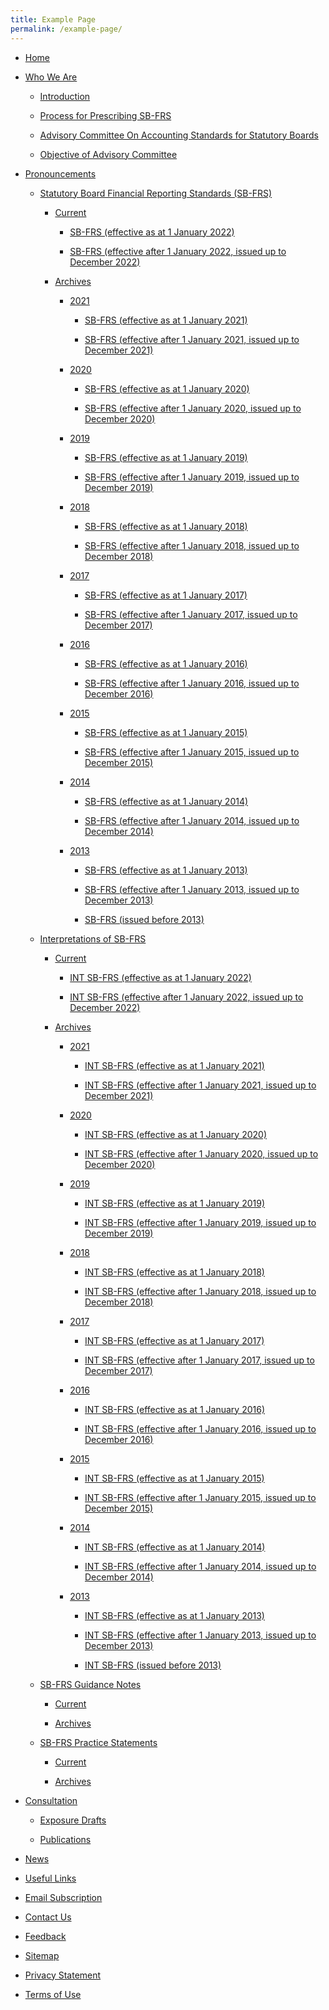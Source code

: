 ```yaml
---
title: Example Page
permalink: /example-page/
---
```

*   [Home](/)
    
*   [Who We Are](/who-we-are/introduction)
    
    *   [Introduction](/who-we-are/introduction)
        
    *   [Process for Prescribing SB-FRS](/who-we-are/process-for-prescribing-sb-frs)
        
    *   [Advisory Committee On Accounting Standards for Statutory Boards](/who-we-are/advisory-committee-on-accounting-standards-for-statutory-boards)
        
    *   [Objective of Advisory Committee](/who-we-are/objectives-of-advisory-committee)
        
*   [Pronouncements](/pronouncements)
    
    *   [Statutory Board Financial Reporting Standards (SB-FRS)](/pronouncements/sb-frs/effective-as-at-1-january-2022/)
        
        *   [Current](/pronouncements/sb-frs/effective-as-at-1-january-2022/)
            
            *   [SB-FRS (effective as at 1 January 2022)](/pronouncements/sb-frs/effective-as-at-1-january-2022/)
                
            *   [SB-FRS (effective after 1 January 2022, issued up to December 2022)](/pronouncements/sb-frs/effective-after-1-january-2022-issued-up-to-december-2022/)
                
        *   [Archives](/pronouncements/sb-frs/archives)
            
            *   [2021](/pronouncements/sb-frs/archives/2021/effective-as-at-1-january-2021)
                
                *   [SB-FRS (effective as at 1 January 2021)](/pronouncements/sb-frs/archives/2021/effective-as-at-1-january-2021)
                    
                *   [SB-FRS (effective after 1 January 2021, issued up to December 2021)](/pronouncements/sb-frs/archives/2021/effective-after-1-january-2021-issued-up-to-december-2021/)
                    
            *   [2020](/pronouncements/sb-frs/archives/2020/effective-as-at-1-january-2020)
                
                *   [SB-FRS (effective as at 1 January 2020)](/pronouncements/sb-frs/archives/2020/effective-as-at-1-january-2020)
                    
                *   [SB-FRS (effective after 1 January 2020, issued up to December 2020)](/pronouncements/sb-frs/archives/2020/effective-after-1-january-2020-issued-up-to-december-2020)
                    
            *   [2019](/pronouncements/sb-frs/archives/2019/effective-as-at-1-january-2019)
                
                *   [SB-FRS (effective as at 1 January 2019)](/pronouncements/sb-frs/archives/2019/effective-as-at-1-january-2019)
                    
                *   [SB-FRS (effective after 1 January 2019, issued up to December 2019)](/pronouncements/sb-frs/archives/2019/effective-after-1-january-2019-issued-up-to-december-2019)
                    
            *   [2018](/pronouncements/sb-frs/archives/2018/effective-as-at-1-january-2018)
                
                *   [SB-FRS (effective as at 1 January 2018)](/pronouncements/sb-frs/archives/2018/effective-as-at-1-january-2018)
                    
                *   [SB-FRS (effective after 1 January 2018, issued up to December 2018)](/pronouncements/sb-frs/archives/2018/effective-after-1-january-2018-issued-up-to-december-2018)
                    
            *   [2017](/pronouncements/sb-frs/archives/2017/effective-as-at-1-january-2017)
                
                *   [SB-FRS (effective as at 1 January 2017)](/pronouncements/sb-frs/archives/2017/effective-as-at-1-january-2017)
                    
                *   [SB-FRS (effective after 1 January 2017, issued up to December 2017)](/pronouncements/sb-frs/archives/2017/effective-after-1-january-2017-issued-up-to-december-2017)
                    
            *   [2016](/pronouncements/sb-frs/archives/2016/effective-as-at-1-january-2016)
                
                *   [SB-FRS (effective as at 1 January 2016)](/pronouncements/sb-frs/archives/2016/effective-as-at-1-january-2016)
                    
                *   [SB-FRS (effective after 1 January 2016, issued up to December 2016)](/pronouncements/sb-frs/archives/2016/effective-after-1-january-2016-issued-up-to-december-2016)
                    
            *   [2015](/pronouncements/sb-frs/archives/2015/effective-as-at-1-january-2015)
                
                *   [SB-FRS (effective as at 1 January 2015)](/pronouncements/sb-frs/archives/2015/effective-as-at-1-january-2015)
                    
                *   [SB-FRS (effective after 1 January 2015, issued up to December 2015)](/pronouncements/sb-frs/archives/2015/effective-after-1-january-2015-issued-up-to-december-2015)
                    
            *   [2014](/pronouncements/sb-frs/archives/2014/effective-as-at-1-january-2014)
                
                *   [SB-FRS (effective as at 1 January 2014)](/pronouncements/sb-frs/archives/2014/effective-as-at-1-january-2014)
                    
                *   [SB-FRS (effective after 1 January 2014, issued up to December 2014)](/pronouncements/sb-frs/archives/2014/effective-after-1-january-2014-issued-up-to-december-2014)
                    
            *   [2013](/pronouncements/sb-frs/archives/2013/effective-as-at-1-january-2013)
                
                *   [SB-FRS (effective as at 1 January 2013)](/pronouncements/sb-frs/archives/2013/effective-as-at-1-january-2013)
                    
                *   [SB-FRS (effective after 1 January 2013, issued up to December 2013)](/pronouncements/sb-frs/archives/2013/effective-after-1-january-2013-issued-up-to-december-2013)
                    
                *   [SB-FRS (issued before 2013)](pronouncements/sb-frs/archives/2013/archives/2013/issued-before-2013)
                    
    *   [Interpretations of SB-FRS](/pronouncements/interpretations-of-sb-frs)
        
        *   [Current](/pronouncements/interpretations-of-sb-frs/current)
            
            *   [INT SB-FRS (effective as at 1 January 2022)](/pronouncements/interpretations-of-sb-frs/current/int-sb-frs-(effective-as-at-1-january-2022))
                
            *   [INT SB-FRS (effective after 1 January 2022, issued up to December 2022)](/pronouncements/interpretations-of-sb-frs/current/int-sb-frs-(effective-after-1-january-2021-issued-up-to-december-2022))
                
        *   [Archives](/pronouncements/interpretations-of-sb-frs/archives)
            
            *   [2021](/pronouncements/interpretations-of-sb-frs/archives/2021)
                
                *   [INT SB-FRS (effective as at 1 January 2021)](/pronouncements/interpretations-of-sb-frs/archives/2021/int-sb-frs-(effective-as-at-1-january-2021))
                    
                *   [INT SB-FRS (effective after 1 January 2021, issued up to December 2021)](/pronouncements/interpretations-of-sb-frs/archives/2021/int-sb-frs-(effective-after-1-january-2021-issued-up-to-december-2021))
                    
            *   [2020](/pronouncements/interpretations-of-sb-frs/archives/2020)
                
                *   [INT SB-FRS (effective as at 1 January 2020)](/pronouncements/interpretations-of-sb-frs/archives/2020/int-sb-frs-(effective-as-at-1-january-2020))
                    
                *   [INT SB-FRS (effective after 1 January 2020, issued up to December 2020)](/pronouncements/interpretations-of-sb-frs/archives/2020/int-sb-frs-(effective-after-1-january-2020-issued-up-to-december-2020))
                    
            *   [2019](/pronouncements/interpretations-of-sb-frs/archives/2019)
                
                *   [INT SB-FRS (effective as at 1 January 2019)](/pronouncements/interpretations-of-sb-frs/archives/2019/int-sb-frs-(effective-as-at-1-january-2019))
                    
                *   [INT SB-FRS (effective after 1 January 2019, issued up to December 2019)](/pronouncements/interpretations-of-sb-frs/archives/2019/int-sb-frs-(effective-after-1-january-2019-issued-up-to-december-2019))
                    
            *   [2018](/pronouncements/interpretations-of-sb-frs/archives/2018)
                
                *   [INT SB-FRS (effective as at 1 January 2018)](/pronouncements/interpretations-of-sb-frs/archives/2018/int-sb-frs-(effective-as-at-1-january-2018))
                    
                *   [INT SB-FRS (effective after 1 January 2018, issued up to December 2018)](/pronouncements/interpretations-of-sb-frs/archives/2018/int-sb-frs-(effective-after-1-january-2018-issued-up-to-december-2018))
                    
            *   [2017](/pronouncements/interpretations-of-sb-frs/archives/2017)
                
                *   [INT SB-FRS (effective as at 1 January 2017)](/pronouncements/interpretations-of-sb-frs/archives/2017/int-sb-frs-(effective-as-at-1-january-2017))
                    
                *   [INT SB-FRS (effective after 1 January 2017, issued up to December 2017)](/pronouncements/interpretations-of-sb-frs/archives/2017/int-sb-frs-(effective-after-1-january-2017-issued-up-to-december-2017))
                    
            *   [2016](/pronouncements/interpretations-of-sb-frs/archives/2016)
                
                *   [INT SB-FRS (effective as at 1 January 2016)](/pronouncements/interpretations-of-sb-frs/archives/2016/int-sb-frs-(effective-as-at-1-january-2016))
                    
                *   [INT SB-FRS (effective after 1 January 2016, issued up to December 2016)](/pronouncements/interpretations-of-sb-frs/archives/2016/int-sb-frs-(effective-after-1-january-2016-issued-up-to-december-2016))
                    
            *   [2015](/pronouncements/interpretations-of-sb-frs/archives/2015)
                
                *   [INT SB-FRS (effective as at 1 January 2015)](/pronouncements/interpretations-of-sb-frs/archives/2015/int-sb-frs-(effective-as-at-1-january-2015))
                    
                *   [INT SB-FRS (effective after 1 January 2015, issued up to December 2015)](/pronouncements/interpretations-of-sb-frs/archives/2015/int-sb-frs-(effective-after-1-january-2015-issued-up-to-december-2015))
                    
            *   [2014](/pronouncements/interpretations-of-sb-frs/archives/2014)
                
                *   [INT SB-FRS (effective as at 1 January 2014)](/pronouncements/interpretations-of-sb-frs/archives/2014/int-sb-frs-(effective-as-at-1-january-2014))
                    
                *   [INT SB-FRS (effective after 1 January 2014, issued up to December 2014)](/pronouncements/interpretations-of-sb-frs/archives/2014/int-sb-frs-(effective-after-1-january-2014-issued-up-to-december-2014))
                    
            *   [2013](/pronouncements/interpretations-of-sb-frs/archives/2013)
                
                *   [INT SB-FRS (effective as at 1 January 2013)](/pronouncements/interpretations-of-sb-frs/archives/2013/int-sb-frs-(effective-as-at-1-january-2013))
                    
                *   [INT SB-FRS (effective after 1 January 2013, issued up to December 2013)](/pronouncements/interpretations-of-sb-frs/archives/2013/int-sb-frs-(effective-after-1-january-2013-issued-up-to-december-2013))
                    
                *   [INT SB-FRS (issued before 2013)](/pronouncements/interpretations-of-sb-frs/archives/2013/int-sb-frs-(issued-before-2013))
                    
    *   [SB-FRS Guidance Notes](/pronouncements/sb-frs-guidance-notes)
        
        *   [Current](/pronouncements/sb-frs-guidance-notes/current)
            
        *   [Archives](/pronouncements/sb-frs-guidance-notes/archives)
            
    *   [SB-FRS Practice Statements](/pronouncements/sb-frs-practice-statements)
        
        *   [Current](/pronouncements/sb-frs-practice-statements/current)
            
        *   [Archives](/pronouncements/sb-frs-practice-statements/archives)
            
*   [Consultation](/consultation)
    
    *   [Exposure Drafts](/consultation/exposure-drafts)
        
    *   [Publications](/consultation/publications)
        
*   [News](/news)
    
*   [Useful Links](/useful-links)
    
*   [Email Subscription](https://form.gov.sg/#!/63624f45fbb3dd00128d2177)
    
*   [Contact Us](/contact-us)
    
*   [Feedback](https://app.helpdesk.agd.gov.sg/public_user/common/Helpdesk.aspx?+3Yh9GmoHeKhzWZc3r2CaJKxUDwVVo7KD+QyznqJW77da0JbfPFRlL+RQ6qggH9m)
    
*   [Sitemap](/sitemap)
    
*   [Privacy Statement](/privacy)
    
*   [Terms of Use](/terms-of-use)